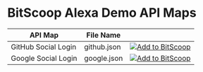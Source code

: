 # BitScoop Alexa Demo API Maps

| API Map   | File Name       |                                                                                                                                                                                                                                    |
|----------------|-----------------|------------------------------------------------------------------------------------------------------------------------------------------------------------------------------------------------------------------------------------|
| GitHub Social Login | github.json | [![Add to BitScoop](https://assets.bitscoop.com/github/AddBitScoopXSmall.png)](https://bitscoop.com/maps/create?source=https://raw.githubusercontent.com/bitscooplabs/bitscoop-social-login-demo/master/fixtures/maps/github.json) |
| Google Social Login | google.json | [![Add to BitScoop](https://assets.bitscoop.com/github/AddBitScoopXSmall.png)](https://bitscoop.com/maps/create?source=https://raw.githubusercontent.com/bitscooplabs/bitscoop-social-login-demo/master/fixtures/maps/google.json) |
